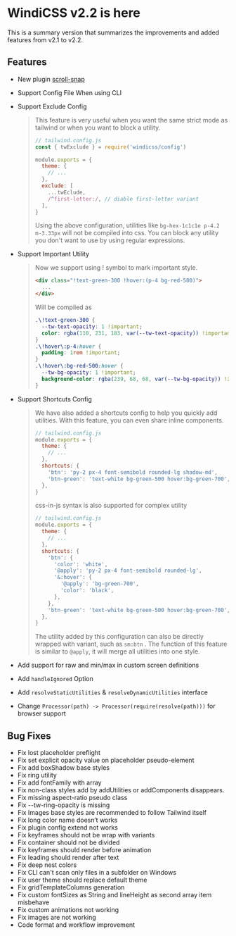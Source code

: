 # WindiCSS v2.2 is here

This is a summary version that summarizes the improvements and added features from v2.1 to v2.2.

## Features

- New plugin [scroll-snap](https://windicss.org/plugins/official/scroll-snap.html#scroll-snap)

- Support Config File When using CLI

- Support Exclude Config

  > This feature is very useful when you want the same strict mode as tailwind or when you want to block a utility.
  >
  > ```js
  > // tailwind.config.js
  > const { twExclude } = require('windicss/config')
  > 
  > module.exports = {
  >   theme: {
  >     // ...
  >   },
  >   exclude: [
  >     ...twEclude,
  >     /^first-letter:/, // diable first-letter variant
  >   ],
  > }
  > ```
  >
  > Using the above configuration, utilities like `bg-hex-1c1c1e p-4.2 m-3.33px` will not be compiled into css. You can block any utility you don't want to use by using regular expressions.

- Support Important Utility

  > Now we support using ! symbol to mark important style.
  >
  > ```html
  > <div class="!text-green-300 !hover:(p-4 bg-red-500)">
  >   ...
  > </div>
  > ```
  >
  > Will be compiled as
  >
  > ```css
  > .\!text-green-300 {
  >   --tw-text-opacity: 1 !important;
  >   color: rgba(110, 231, 183, var(--tw-text-opacity)) !important;
  > }
  > .\!hover\:p-4:hover {
  >   padding: 1rem !important;
  > }
  > .\!hover\:bg-red-500:hover {
  >   --tw-bg-opacity: 1 !important;
  >   background-color: rgba(239, 68, 68, var(--tw-bg-opacity)) !important;
  > }
  > ```

- Support Shortcuts Config

  > We have also added a shortcuts config to help you quickly add utilities. With this feature, you can even share inline components.
  >
  > ```js
  > // tailwind.config.js
  > module.exports = {
  >   theme: {
  >     // ...
  >   },
  >   shortcuts: {
  >     'btn': 'py-2 px-4 font-semibold rounded-lg shadow-md',
  >     'btn-green': 'text-white bg-green-500 hover:bg-green-700',
  >   },
  > }
  > ```
  >
  > css-in-js syntax is also supported for complex utility
  >
  > ```js
  > // tailwind.config.js
  > module.exports = {
  >   theme: {
  >     // ...
  >   },
  >   shortcuts: {
  >     'btn': {
  >       'color': 'white',
  >       '@apply': 'py-2 px-4 font-semibold rounded-lg',
  >       '&:hover': {
  >         '@apply': 'bg-green-700',
  >         'color': 'black',
  >       },
  >     },
  >     'btn-green': 'text-white bg-green-500 hover:bg-green-700',
  >   },
  > }
  > ```
  >
  > The utility added by this configuration can also be directly wrapped with variant, such as `sm:btn` . The function of this feature is similar to `@apply`, it will merge all utilities into one style.

- Add support for raw and min/max in custom screen definitions

- Add `handleIgnored` Option

- Add `resolveStaticUtilities` & `resolveDynamicUtilities` interface

- Change `Processor(path) -> Processor(require(resolve(path)))` for browser support

## Bug Fixes

- Fix lost placeholder preflight
- Fix set explicit opacity value on placeholder pseudo-element
- Fix add boxShadow base styles
- Fix ring utility
- Fix add fontFamily with array
- Fix non-class styles add by addUtilities or addComponents disappears. 
- Fix missing aspect-ratio pseudo class
- Fix --tw-ring-opacity is missing
- Fix Images base styles are recommended to follow Tailwind itself
- Fix long color name doesn’t works
- Fix plugin config extend not works
- Fix keyframes should not be wrap with variants
- Fix container should not be divided
- Fix keyframes should render before animation
- Fix leading should render after text
- Fix deep nest colors
- Fix CLI can't scan only files in a subfolder on Windows
- Fix user theme should replace default theme
- Fix gridTemplateColumns generation
- Fix custom fontSizes as String and lineHeight as second array item misbehave
- Fix custom animations not working
- Fix images are not working
- Code format and workflow improvement